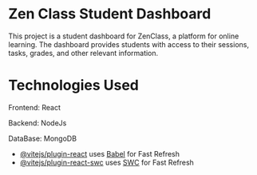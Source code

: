 # Zen Class Student Dashboard

This project is a student dashboard for ZenClass, a platform for online learning. The dashboard provides students with access to their sessions, tasks, grades, and other relevant information.

# Technologies Used

Frontend: React

Backend: NodeJs

DataBase: MongoDB

- [@vitejs/plugin-react](https://github.com/vitejs/vite-plugin-react/blob/main/packages/plugin-react/README.md) uses [Babel](https://babeljs.io/) for Fast Refresh
- [@vitejs/plugin-react-swc](https://github.com/vitejs/vite-plugin-react-swc) uses [SWC](https://swc.rs/) for Fast Refresh
